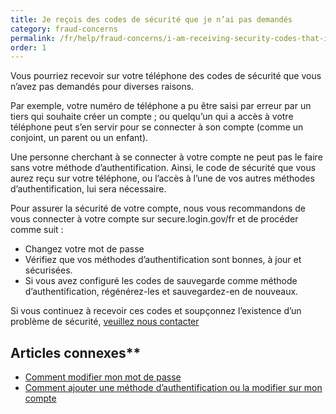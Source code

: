 ```yaml
---
title: Je reçois des codes de sécurité que je n’ai pas demandés
category: fraud-concerns
permalink: /fr/help/fraud-concerns/i-am-receiving-security-codes-that-i-did-not-request/
order: 1
---
```

Vous pourriez recevoir sur votre téléphone des codes de sécurité que vous n’avez pas demandés pour diverses raisons.

Par exemple, votre numéro de téléphone a pu être saisi par erreur par un tiers qui souhaite créer un compte ; ou quelqu’un qui a accès à votre téléphone peut s’en servir pour se connecter à son compte (comme un conjoint, un parent ou un enfant).

Une personne cherchant à se connecter à votre compte ne peut pas le faire sans votre méthode d’authentification. Ainsi, le code de sécurité que vous aurez reçu sur votre téléphone, ou l’accès à l’une de vos autres méthodes d’authentification, lui sera nécessaire.

Pour assurer la sécurité de votre compte, nous vous recommandons de vous connecter à votre compte sur secure.login.gov/fr et de procéder comme suit :

* Changez votre mot de passe
* Vérifiez que vos méthodes d’authentification sont bonnes, à jour et sécurisées.
* Si vous avez configuré les codes de sauvegarde comme méthode d’authentification, régénérez-les et sauvegardez-en de nouveaux.


Si vous continuez à recevoir ces codes et soupçonnez l’existence d’un problème de sécurité, [veuillez nous contacter](https://login.gov/fr/contact/)

## Articles connexes**
* [Comment modifier mon mot de passe](/fr/help/manage-your-account/change-your-password/)
* [Comment ajouter une méthode d’authentification ou la modifier sur mon compte](/fr/help/manage-your-account/add-or-change-your-authentication-method/)

